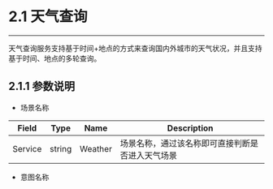 # 2.1 天气查询

---

天气查询服务支持基于时间+地点的方式来查询国内外城市的天气状况，并且支持基于时间、地点的多轮查询。

## 2.1.1 参数说明

* 场景名称

| Field | Type | Name | Description |
| --- | --- | --- | --- |
| Service | string | Weather | 场景名称，通过该名称即可直接判断是否进入天气场景 |

* 意图名称


